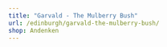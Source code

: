 ```yaml
---
title: "Garvald - The Mulberry Bush"
url: /edinburgh/garvald-the-mulberry-bush/
shop: Andenken
---
```

